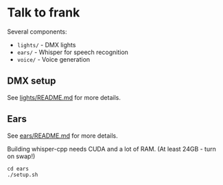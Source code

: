 # Talk to frank

Several components:

- `lights/` - DMX lights
- `ears/` - Whisper for speech recognition
- `voice/` - Voice generation

## DMX setup

See [lights/README.md](lights/README.md) for more details.


## Ears

See [ears/README.md](ears/README.md) for more details.

Building whisper-cpp needs CUDA and a lot of RAM.  (At least 24GB - turn on swap!)

```
cd ears
./setup.sh
```